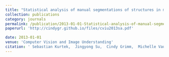 ```yaml
---
title: "Statistical analysis of manual segmentations of structures in medical images"
collection: publications
category: journals
permalink: /publication/2013-01-01-Statistical-analysis-of-manual-segmentations-of-structures-in-medical-images
paperurl: 'http://cindygr.github.io/files/cviu2013sa.pdf'

date: 2013-01-01
venue: 'Computer Vision and Image Understanding'
citation: ' Sebastian Kurtek,  Jingyong Su,  Cindy Grimm,  Michelle Vaughan,  Ross Sowell,  Anuj Srivastava, &quot;Statistical analysis of manual segmentations of structures in medical images.&quot; Computer Vision and Image Understanding, 2013.'
---
```


